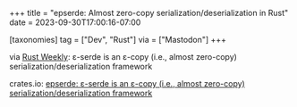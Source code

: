+++
title = "epserde: Almost zero-copy serialization/deserialization in Rust"
date = 2023-09-30T17:00:16-07:00

[taxonomies]
tag = ["Dev", "Rust"]
via = ["Mastodon"]
+++

via [Rust Weekly](https://mastodon.social/@rust_discussions/111155125893303505): ε-serde is an ε-copy (i.e., almost zero-copy) serialization/deserialization framework

<!-- more -->

crates.io: [epserde: ε-serde is an ε-copy (i.e., almost zero-copy) serialization/deserialization framework](https://crates.io/crates/epserde)
